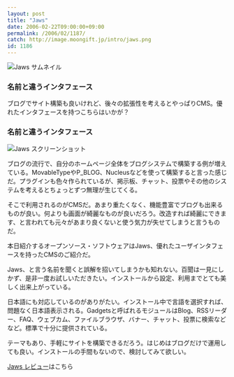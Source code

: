 ```yaml
---
layout: post
title: "Jaws"
date: 2006-02-22T09:00:00+09:00
permalink: /2006/02/1187/
catch: http://image.moongift.jp/intro/jaws.png
id: 1186
---
```

 ![Jaws サムネイル](http://image.moongift.jp/intro/jaws.t.png "Jaws サムネイル")
  

### 名前と違うインタフェース
  
ブログでサイト構築も良いけれど、後々の拡張性を考えるとやっぱりCMS。優れたインタフェースを持つこちらはいかが？  
<!--more-->  

### 名前と違うインタフェース
  

![Jaws スクリーンショット](http://image.moongift.jp/intro/jaws.png "Jaws スクリーンショット")

  

ブログの流行で、自分のホームページ全体をブログシステムで構築する例が増えている。MovableTypeやP\_BLOG、Nucleusなどを使って構築すると言った感じだ。プラグインも色々作られているが、掲示板、チャット、投票やその他のシステムを考えるとちょっとずつ無理が生じてくる。

  

そこで利用されるのがCMSだ。あまり重たくなく、機能豊富でブログも出来るものが良い。何よりも画面が綺麗なものが良いだろう。改造すれば綺麗にできます、と言われても元々があまり良くないと使う気力が失せてしまうと言うものだ。

  

本日紹介するオープンソース・ソフトウェアはJaws、優れたユーザインタフェースを持ったCMSのご紹介だ。

  

Jaws、と言う名前を聞くと誤解を招いてしまうかも知れない。百聞は一見にしかず、是非一度お試しいただきたい。インストールから設定、利用までとても美しく出来上がっている。

  

日本語にも対応しているのがありがたい。インストール中で言語を選択すれば、問題なく日本語表示される。Gadgetsと呼ばれるモジュールはBlog、RSSリーダー、FAQ、ウェブカム、ファイルブラウザ、バナー、チャット、投票に検索などなど。標準で十分に提供されている。

  

テーマもあり、手軽にサイトを構築できるだろう。はじめはブログだけで運用しても良い。インストールの手間もないので、検討してみて欲しい。

  

[Jaws レビュー](http://oss.moongift.jp/review/i-1191.html)はこちら

